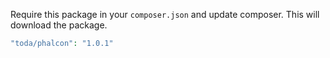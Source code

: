 Require this package in your `composer.json` and update composer. This will download the package.

```php
"toda/phalcon": "1.0.1"
```
